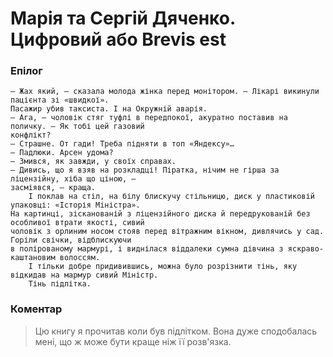 # Марія та Сергій Дяченко. Цифровий або Brevis est

### Епілог

    — Жах який, — сказала молода жінка перед монітором. — Лікарі викинули пацієнта зі «швидкої».
    Пасажир убив таксиста. І на Окружній аварія.
    — Ага, — чоловік стяг туфлі в передпокої, акуратно поставив на поличку. — Як тобі цей газовий
    конфлікт?
    — Страшне. От гади! Треба підняти в топ «Яндексу»…
    — Падлюки. Арсен удома?
    — Змився, як завжди, у своїх справах.
    — Дивись, що я взяв на розкладці! Піратка, нічим не гірша за ліцензійну, хіба що ціною, —
    засміявся, — краща.
        І поклав на стіл, на білу блискучу стільницю, диск у пластиковій упаковці: «Історія Міністра».
    На картинці, зісканованій з ліцензійного диска й передрукованій без особливої втрати якості, сивий
    чоловік з орлиним носом стояв перед вітражним вікном, дивлячись у сад. Горіли свічки, відблискуючи
    в полірованому мармурі, і виднілася віддалеки сумна дівчина з яскраво-каштановим волоссям.
        І тільки добре придивившись, можна було розрізнити тінь, яку відкидав на мармур сивий Міністр.
        Тінь підлітка.
        
### Коментар

> Цю книгу я прочитав коли був підлітком. Вона дуже сподобалась мені, що ж може бути краще
ніж її розв'язка.
